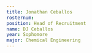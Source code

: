 ```yaml
---
title: Jonathan Ceballos
rosternum:
position: Head of Recruitment
name: DJ Ceballos
year: Sophomore
major: Chemical Engineering
---
```

